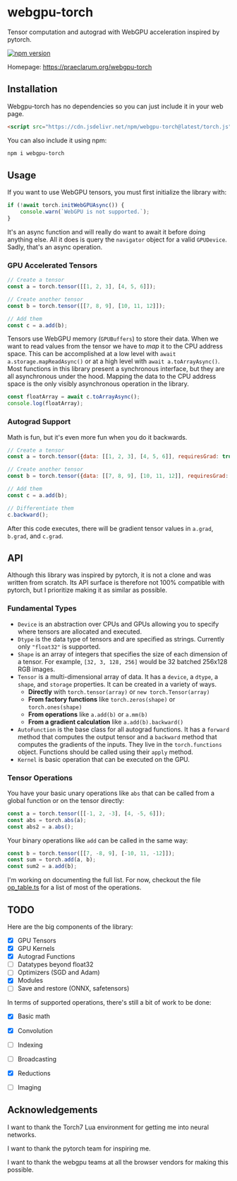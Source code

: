 # webgpu-torch

Tensor computation and autograd with WebGPU acceleration inspired by pytorch.

[![npm version](https://badge.fury.io/js/webgpu-torch.svg)](https://www.npmjs.com/package/webgpu-torch)

Homepage: https://praeclarum.org/webgpu-torch

## Installation

Webgpu-torch has no dependencies so you can just include it in your web page.

```html
<script src="https://cdn.jsdelivr.net/npm/webgpu-torch@latest/torch.js"></script>
```

You can also include it using npm:

```bash
npm i webgpu-torch
```

## Usage

If you want to use WebGPU tensors, you must first initialize the library with:
    
```js
if (!await torch.initWebGPUAsync()) {
    console.warn(`WebGPU is not supported.`);
}
```

It's an async function and will really do want to await it before doing anything else.
All it does is query the `navigator` object for a valid `GPUDevice`.
Sadly, that's an async operation.

### GPU Accelerated Tensors

```js
// Create a tensor
const a = torch.tensor([[1, 2, 3], [4, 5, 6]]);

// Create another tensor
const b = torch.tensor([[7, 8, 9], [10, 11, 12]]);

// Add them
const c = a.add(b);
```

Tensors use WebGPU memory (`GPUBuffers`) to store their data.
When we want to read values from the tensor we have to *map* it to the CPU address space.
This can be accomplished at a low level with `await a.storage.mapReadAsync()` or at a high level with `await a.toArrayAsync()`. Most functions in this library present a synchronous interface, but they are all asynchronous under the hood. Mapping the data to the CPU address space is the only visibly asynchronous operation in the library.

```js
const floatArray = await c.toArrayAsync();
console.log(floatArray);
```


### Autograd Support

Math is fun, but it's even more fun when you do it backwards.

```js
// Create a tensor
const a = torch.tensor({data: [[1, 2, 3], [4, 5, 6]], requiresGrad: true});

// Create another tensor
const b = torch.tensor({data: [[7, 8, 9], [10, 11, 12]], requiresGrad: true});

// Add them
const c = a.add(b);

// Differentiate them
c.backward();
```

After this code executes, there will be gradient tensor values in `a.grad`, `b.grad`, and `c.grad`.


## API

Although this library was inspired by pytorch, it is not a clone and was written from scratch.
Its API surface is therefore not 100% compatible with pytorch, but I prioritize making it as similar as possible.

### Fundamental Types

* `Device` is an abstraction over CPUs and GPUs allowing you to specify where tensors are allocated and executed.
* `Dtype` is the data type of tensors and are specified as strings. Currently only `"float32"` is supported.
* `Shape` is an array of integers that specifies the size of each dimension of a tensor. For example, `[32, 3, 128, 256]` would be 32 batched 256x128 RGB images.
* `Tensor` is a multi-dimensional array of data. It has a `device`, a `dtype`, a `shape`, and `storage` properties. It can be created in a variety of ways.
    * **Directly** with `torch.tensor(array)` or `new torch.Tensor(array)`
    * **From factory functions** like `torch.zeros(shape)` or `torch.ones(shape)`
    * **From operations** like `a.add(b)` or `a.mm(b)`
    * **From a gradient calculation** like `a.add(b).backward()`
* `AutoFunction` is the base class for all autograd functions. It has a `forward` method that computes the output tensor and a `backward` method that computes the gradients of the inputs. They live in the `torch.functions` object. Functions should be called using their `apply` method.
* `Kernel` is basic operation that can be executed on the GPU.

### Tensor Operations

You have your basic unary operations like `abs` that can be called from a global function or on the tensor directly:

```js
const a = torch.tensor([[-1, 2, -3], [4, -5, 6]]);
const abs = torch.abs(a);
const abs2 = a.abs();
```

Your binary operations like `add` can be called in the same way:

```js
const b = torch.tensor([[7, -8, 9], [-10, 11, -12]]);
const sum = torch.add(a, b);
const sum2 = a.add(b);
```

I'm working on documenting the full list. For now, checkout the file [op_table.ts](src/op_table.ts) for a list of most of the operations.


## TODO

Here are the big components of the library:

- [x] GPU Tensors
- [x] GPU Kernels
- [x] Autograd Functions
- [ ] Datatypes beyond float32
- [ ] Optimizers (SGD and Adam)
- [x] Modules
- [ ] Save and restore (ONNX, safetensors)

In terms of supported operations, there's still a bit of work to be done:

- [x] Basic math
- [x] Convolution
- [ ] Indexing
- [ ] Broadcasting
- [x] Reductions
- [ ] Imaging


## Acknowledgements

I want to thank the Torch7 Lua environment for getting me into neural networks.

I want to thank the pytorch team for inspiring me.

I want to thank the webgpu teams at all the browser vendors for making this possible.
